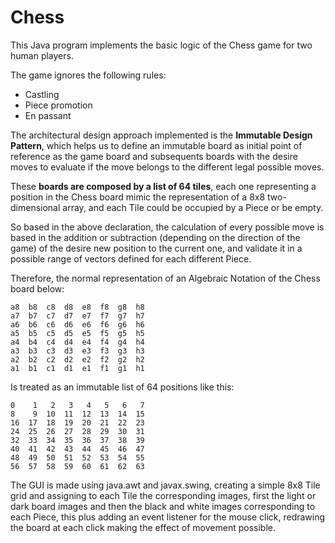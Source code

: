 # Chess

This Java program implements the basic logic of the Chess game for two human players.

The game ignores the following rules:
* Castling
* Piece promotion
* En passant

The architectural design approach implemented is the **Immutable Design Pattern**, 
which helps us to define an immutable board as initial point of reference as the game board
and subsequents boards with the desire moves to evaluate if the move belongs to the different legal possible moves.

These **boards are composed by a list of 64 tiles**, each one representing a position in the Chess board 
mimic the representation of a 8x8 two-dimensional array, and each Tile could be occupied by a Piece or be empty.

So based in the above declaration, the calculation of every possible move is based in the addition or subtraction 
(depending on the direction of the game) of the desire new position to the current one, and validate it in a possible
range of vectors defined for each different Piece.

Therefore, the normal representation of an Algebraic Notation of the Chess board below:

```
a8  b8  c8  d8  e8  f8  g8  h8
a7  b7  c7  d7  e7  f7  g7  h7
a6  b6  c6  d6  e6  f6  g6  h6
a5  b5  c5  d5  e5  f5  g5  h5
a4  b4  c4  d4  e4  f4  g4  h4
a3  b3  c3  d3  e3  f3  g3  h3
a2  b2  c2  d2  e2  f2  g2  h2
a1  b1  c1  d1  e1  f1  g1  h1
```

Is treated as an immutable list of 64 positions like this:

```
0    1   2   3   4   5   6   7
8    9  10  11  12  13  14  15
16  17  18  19  20  21  22  23
24  25  26  27  28  29  30  31
32  33  34  35  36  37  38  39
40  41  42  43  44  45  46  47
48  49  50  51  52  53  54  55
56  57  58  59  60  61  62  63
```

The GUI is made using java.awt and javax.swing, creating a simple 8x8 Tile grid and assigning to each Tile 
the corresponding images, first the light or dark board images and then the black and white images corresponding 
to each Piece, this plus adding an event listener for the mouse click, redrawing the board at each click making the 
effect of movement possible.
